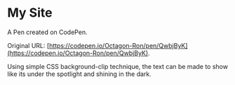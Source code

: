 # My Site

A Pen created on CodePen.

Original URL: [https://codepen.io/Octagon-Ron/pen/QwbjByK](https://codepen.io/Octagon-Ron/pen/QwbjByK).

Using simple CSS background-clip technique, the text can be made to show like its under the spotlight and shining in the dark.